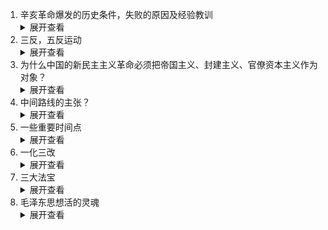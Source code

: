 <ol>
<li>辛亥革命爆发的历史条件，失败的原因及经验教训</li>
<details>
<summary>展开查看</summary>
<pre><code>
<ul>
<li>背景：①西方民主思想的进一步传播
②袁世凯定“孔教”为国教，新旧思潮发生激烈冲突
③要建立名副其实的资产阶级共和国</li>
<li>原因：①帝国主义不允许中国走资本主义道路
②已经沦为半殖民地半封建社会的中国不能走上资本主义道路
③资产阶级的软弱性和妥协性</li>
<li>教训：因为资产阶级的软弱性和两面性，辛亥革命是注定不能成功的，这也说明，在当时的特定历史条件下，资本主义的建国方案在中国是行不同的。所以先进的中国人需要新的探索，为中国谋求新的出路</li>
</ul>
</code></pre>
</details>
<li>三反，五反运动</li>
<details>
<summary>展开查看</summary>
<pre><code>
<ul>
<li>在党政机关中，反贪污，反浪费，反官僚主义</li>
<li>在私营工商业者中，反行贿，反偷税漏税，反盗骗国家财产，反偷工减料，反盗窃国家经济情报</li>
</ul>
</code></pre>
</details>
<li>为什么中国的新民主主义革命必须把帝国主义、封建主义、官僚资本主义作为对象？</li>
<details>
<summary>展开查看</summary>
<pre><code>
<ul>
<li>~,~,~是压在中国人民身上的三座大山，在北洋政府统治时期，中国的半殖民地半封建社会性质没有改变，不仅封建压迫继续存在，甚至还进一步加深了。新民主主义革命必须以他们为对象</li>
<li>反对帝国主义，打破外国的资本控制，是中国的新民主主义革命必须实现的首要任务</li>
<li>反对封建主义，进行彻底的土地制度的革命，是中国的新民主主义革命的一项重要任务</li>
<li>反对官僚资本主义、没收官僚资本归新民主主义国家所有，是中国新民主主义革命的一项重要任务</li>
</ul>
</code></pre>
</details>
<li>中间路线的主张？</li>
<details>
<summary>展开查看</summary>
<pre><code>
<ul>
<li>中间路线又称为第三条路线，是中国新民主主义革命时期一种要求以资产阶级为体，在中国建立资产阶级共和国的政治路线</li>
<li>主张：①坚持中华民族独立，把抗日战争进行到底，恢复领土主权完整，反对中途妥协
②结束国民党一党专政，建立联合政权
③实行民主政治，尊重学术自由，保护合法的言论出版集会结社
④实行两院制和三权分立制
⑤实行人民普选制度
⑥实行有限制的私有制度</li>
</ul>
</code></pre>
</details>
<li>一些重要时间点</li>
<details>
<summary>展开查看</summary>
<pre><code>
<ol>
<li>中共三大 1923.6</li>
<li>国共合作 1924.1-1927.7</li>
<li>四一二反革命政变 1927.4.2</li>
<li>南昌起义 1927.8.1</li>
<li>八七会议 1927.8.7</li>
<li>秋收起义 1927.9</li>
<li>九一八事变 1931</li>
<li>一二八事变，淞沪抗战 1932.1.28</li>
<li>长征 1934-1936</li>
<li>遵义会议 1935年1月</li>
<li>西安事变 1936</li>
<li>淞沪会战 1937.8.13</li>
<li>国共二次合作 1937-1946</li>
<li>皖南事变 1941</li>
<li>中共七大 1945.4-6</li>
<li>重庆谈判 1945.8</li>
</ol>
</code></pre>
</details>
<li>一化三改</li>
<details>
<summary>展开查看</summary>
<pre><code>
<ul>
<li>社会主义工业化，这是主体；国家逐步实现对农业，手工业，资本主义工商业的社会主义改造</li>
<li>一体两翼：主体任务是逐步实现社会主义工业化，两翼分别是对农业、手工业的社会主义改造以及对资本主义工商业的社会主义改造。主体和两翼是不可分离的整体</li>
</ul>
</code></pre>
</details>
<li>三大法宝</li>
<details>
<summary>展开查看</summary>
<pre><code>
<ul>
<li>党的建设，武装斗争，统一战线</li>
</ul>
</code></pre>
</details>
<li>毛泽东思想活的灵魂</li>
<details>
<summary>展开查看</summary>
<pre><code>
<ul>
<li>独立自主，实事求是，群众路线</li>
</ul>
</code></pre>
</details>
</ol>
